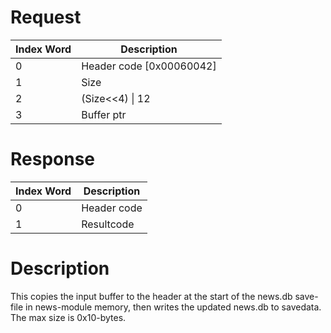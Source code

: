 # Request

| Index Word | Description                |
|------------|----------------------------|
| 0          | Header code \[0x00060042\] |
| 1          | Size                       |
| 2          | (Size\<\<4) \| 12          |
| 3          | Buffer ptr                 |

# Response

| Index Word | Description |
|------------|-------------|
| 0          | Header code |
| 1          | Resultcode  |

# Description

This copies the input buffer to the header at the start of the news.db
save-file in news-module memory, then writes the updated news.db to
savedata. The max size is 0x10-bytes.